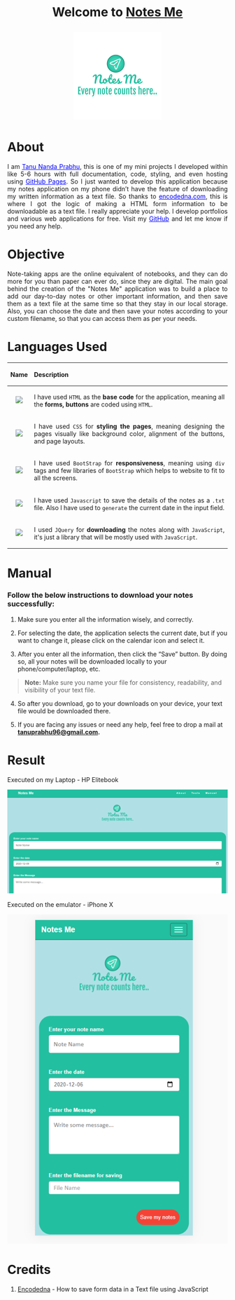 
<h1 align = "center"><b>Welcome to <a href ="https://tanu-n-prabhu.github.io/Notes-Me/">Notes Me</a></b></p>

<p align = "center">
<img src="https://github.com/Tanu-N-Prabhu/Notes-Me/blob/main/b888f5ab-f393-42ab-a986-85b0a3d9035f_200x200.png">
</p>

# About 

<p align = "justify">I am <a href="https://tanu-n-prabhu.github.io/myWebsite.io/" style="color: blue;">Tanu Nanda Prabhu</a>, this is one of my mini projects I developed within like 5-6 hours with full documentation, code, styling, and even hosting using <a href = "https://tanu-n-prabhu.github.io/Notes-Me/" style="color: blue">GitHub Pages</a>. So I just wanted to develop this application because my notes application on my phone didn’t have the feature of downloading my written information as a text file. So thanks to <a href="https://www.encodedna.com/javascript/how-to-save-form-data-in-a-text-file-using-javascript.htm" style="color: blue">encodedna.com</a>, this is where I got the logic of making a HTML form information to be downloadable as a text file. I really appreciate your help. I develop portfolios and various web applications for free. Visit my <a href="https://github.com/Tanu-N-Prabhu" style="color: blue">GitHub</a> and let me know if you need any help. </p>

# Objective

<p align = "justify">Note-taking apps are the online equivalent of notebooks, and they can do more for you than paper can ever do, since they are digital. The main goal behind the creation of the "Notes Me" application was to build a place to add our day-to-day notes or other important information, and then save them as a text file at the same time so that they stay in our local storage. Also, you can choose the date and then save your notes according to your custom filename, so that you can access them as per your needs.</p>


# Languages Used


|<p align = "justify"> Name </p>|<p align = "justify"> Description </p> | 
| :---:   | :-: | 
| <img src = "https://img.shields.io/badge/HTML5-E34F26?style=for-the-badge&logo=html5&logoColor=white"> |<p align = "justify"> I have used `HTML` as the <b>base code</b> for the application, meaning all the <b>forms, buttons</b> are coded using `HTML`.</p> | 
| <img src = "https://img.shields.io/badge/CSS3-1572B6?style=for-the-badge&logo=css3&logoColor=white"> |<p align = "justify"> I have used `CSS` for <b>styling the pages</b>, meaning designing the pages visually like background color, alignment of the buttons, and page layouts.</p> | 
| <img src = "https://img.shields.io/badge/Bootstrap-563D7C?style=for-the-badge&logo=bootstrap&logoColor=white"> | <p align = "justify">I have used `BootStrap` for <b>responsiveness</b>, meaning using `div` tags and few libraries of `BootStrap` which helps to website to fit to all the screens.</p> | 
| <img src = "https://img.shields.io/badge/JavaScript-F7DF1E?style=for-the-badge&logo=javascript&logoColor=black"> | <p align = "justify">I have used `Javascript` to save the details of the notes as a `.txt` file. Also I have used to `generate` the current date in the input field.</p> | 
| <img src="https://img.shields.io/badge/jquery%20-%230769AD.svg?&style=for-the-badge&logo=jquery&logoColor=white"/> | <p align = "justify">I used `JQuery` for <b>downloading</b> the notes along with `JavaScript`, it's just a library that will be mostly used with `JavaScript`.</p>

# Manual

### Follow the below instructions to download your notes successfully:

1. Make sure you enter all the information wisely, and correctly.

2. For selecting the date, the application selects the current date, but if you want to change it, please click on the calendar icon and select it.

3. After you enter all the information, then click the “Save” button. By doing so, all your notes will be downloaded locally to your phone/computer/laptop, etc.

><b>Note:</b> Make sure you name your file for consistency, readability, and visibility of your text file.

4. So after you download, go to your downloads on your device, your text file would be downloaded there.

5. If you are facing any issues or need any help, feel free to drop a mail at <b>tanuprabhu96@gmail.com.</b>

# Result

Executed on my Laptop - HP Elitebook

<img src = "https://github.com/Tanu-N-Prabhu/Notes-Me/blob/main/1.PNG">

Executed on the emulator - iPhone X

<img src = "https://github.com/Tanu-N-Prabhu/Notes-Me/blob/main/2.PNG">

# Credits

1. [Encodedna](https://www.encodedna.com/javascript/how-to-save-form-data-in-a-text-file-using-javascript.htm) - How to save form data in a Text file using JavaScript
